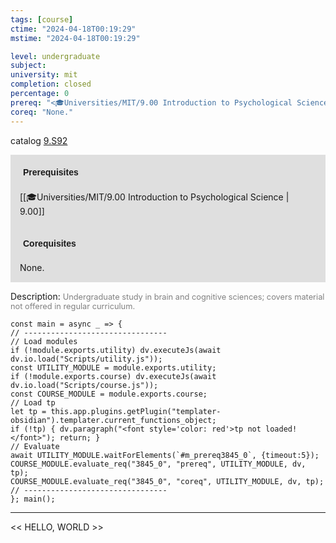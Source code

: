 ```yaml
---
tags: [course]
ctime: "2024-04-18T00:19:29"
mstime: "2024-04-18T00:19:29"

level: undergraduate
subject: 
university: mit
completion: closed
percentage: 0
prereq: "<🎓Universities/MIT/9.00 Introduction to Psychological Science>"
coreq: "None."
---
```


catalog [9.S92](http://student.mit.edu/catalog/m9b.html#9.S92)

<span style="display: block; padding: 15px; background-color: rgb(100, 100, 100, 0.2);"><font id="m_prereq3845_0" style="display: block; font-family: Arial, sans-serif; font-weight: bold; padding: 5px">Prerequisites</font><br><span id="prereq3845_0">[[🎓Universities/MIT/9.00 Introduction to Psychological Science | 9.00]]</span></span>
<span style="display: block; padding: 15px; background-color: rgb(100, 100, 100, 0.2);"><font id="m_coreq3845_0" style="display: block; font-family: Arial, sans-serif; font-weight: bold; padding: 5px">Corequisites</font><br><span id="coreq3845_0">None.</span></span>

<font style="">Description:</font>
<font style="color: grey; font-size: 0.8rem;">Undergraduate study in brain and cognitive sciences; covers material not offered in regular curriculum.</font>

```dataviewjs
const main = async _ => {
// --------------------------------
// Load modules
if (!module.exports.utility) dv.executeJs(await dv.io.load("Scripts/utility.js"));
const UTILITY_MODULE = module.exports.utility;
if (!module.exports.course) dv.executeJs(await dv.io.load("Scripts/course.js"));
const COURSE_MODULE = module.exports.course;
// Load tp
let tp = this.app.plugins.getPlugin("templater-obsidian").templater.current_functions_object;
if (!tp) { dv.paragraph("<font style='color: red'>tp not loaded!</font>"); return; }
// Evaluate
await UTILITY_MODULE.waitForElements(`#m_prereq3845_0`, {timeout:5});
COURSE_MODULE.evaluate_req("3845_0", "prereq", UTILITY_MODULE, dv, tp);
COURSE_MODULE.evaluate_req("3845_0", "coreq", UTILITY_MODULE, dv, tp);
// --------------------------------
}; main();
```

---

<< HELLO, WORLD >>
